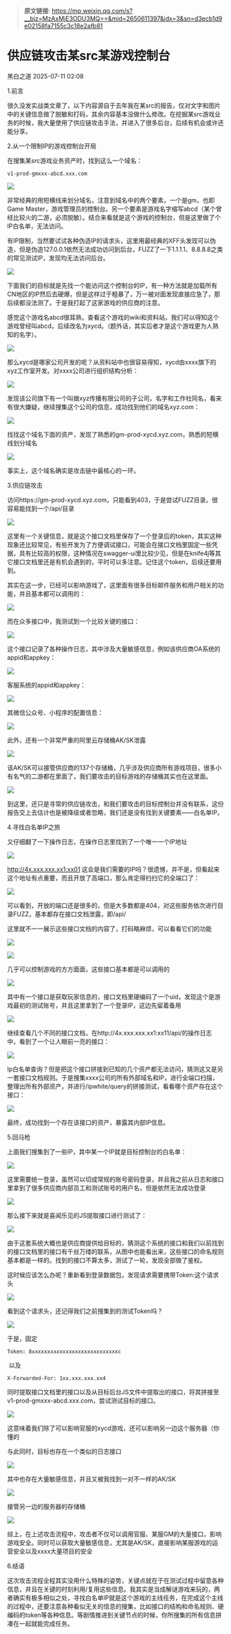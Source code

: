 > **原文链接**: https://mp.weixin.qq.com/s?__biz=MzAxMjE3ODU3MQ==&mid=2650611397&idx=3&sn=d3ecb1d9e02158fa7155c3c18e2afb81

#  供应链攻击某src某游戏控制台  
 黑白之道   2025-07-11 02:08  
  
1.前言  
  
很久没发实战类文章了，以下内容源自于去年我在某src的报告，仅对文字和图片中的关键信息做了脱敏和打码，其余内容基本没做什么修改。在挖掘某src游戏业务的时候，我大量使用了供应链攻击手法，并进入了很多后台，后续有机会或许还能分享。  
  
  
2.从一个限制IP的游戏控制台开局  
  
在搜集某src游戏业务资产时，找到这么一个域名：  

```
v1-prod-gmxxx-abcd.xxx.com
```

  
![](https://mmbiz.qpic.cn/mmbiz_png/2A06BE6JXgbicCeRIC2ZMFHQv8r3Vo8kqumeGPeFgHq90YSWLus2Ou8tlG488uW4cz0TpOxvr5HxCWicnCpLibd4A/640?wx_fmt=png&from=appmsg "")  
  
非常经典的用短横线来划分域名，注意到域名中的两个要素，一个是gm，也即Game Master，游戏管理员的控制台。另一个要素是游戏名字缩写abcd（某个曾经比较火的二游，必须脱敏）。结合来看就是这个游戏的控制台，但是这里做了个IP白名单，无法访问。  
  
有IP限制，当然要试试各种伪造IP的请求头，这里用最经典的XFF头发现可以伪造，但是伪造127.0.0.1依然无法成功访问到后台，FUZZ了一下1.1.1.1、8.8.8.8之类的常见测试IP，发现均无法访问后台。  
  
![](https://mmbiz.qpic.cn/mmbiz_png/2A06BE6JXgbicCeRIC2ZMFHQv8r3Vo8kqkKwZ1ibT17QdxkicI3fJG8shAT8CvZSG4L9cjxW2VtPeKRlzgwbicMpvA/640?wx_fmt=png&from=appmsg "")  
  
下面我们的目标就是先找一个能访问这个控制台的IP，有一种方法就是加载所有CN地区的IP然后去硬爆，但是这样过于粗暴了，万一被对面发现直接应急了，那后续都没法测了。于是我打起了这家游戏的供应商的注意。  
  
感觉这个游戏名abcd很耳熟，查看这个游戏的wiki和资料站，我们可以得知这个游戏曾经叫abcd，后续改名为xycd。（题外话，其实后者才是这个游戏更为人熟知的名字）。  
  
![](https://mmbiz.qpic.cn/mmbiz_png/2A06BE6JXgbicCeRIC2ZMFHQv8r3Vo8kq01BL19sb81U6mXpvvE3KUb25Zq95bmXj3GU2GMqt4gzIWqLlZKZjwA/640?wx_fmt=png&from=appmsg "")  
  
那么xycd是哪家公司开发的呢？从资料站中也很容易得知，xycd由xxxx旗下的xyz工作室开发。对xxxx公司进行组织结构分析：  
  
![](https://mmbiz.qpic.cn/mmbiz_png/2A06BE6JXgbicCeRIC2ZMFHQv8r3Vo8kqNtWIEzFYSyLJdS49ymmQ5SuUxPAtfHUxIiaxqsibwEWO8maiaBYGibmRjg/640?wx_fmt=png&from=appmsg "")  
  
发现该公司旗下有一个叫做xyz传播有限公司的子公司，名字和工作社同名，看来有很大嫌疑，继续搜集这个公司的信息，成功找到他们的域名xyz.com：  
  
![](https://mmbiz.qpic.cn/mmbiz_png/2A06BE6JXgbicCeRIC2ZMFHQv8r3Vo8kqCJMSRu2rkyHfK81p4hTRPYLH07RDXJTKjFs5jib4r2VaTwvkA9fRwGw/640?wx_fmt=png&from=appmsg "")  
  
找找这个域名下面的资产，发现了熟悉的gm-prod-xycd.xyz.com，熟悉的短横线划分域名  
  
![](https://mmbiz.qpic.cn/mmbiz_png/2A06BE6JXgbicCeRIC2ZMFHQv8r3Vo8kqbSacmrISpiafCc7ibbHSXGqSJu80HoTMLWOYex9RqGibM9ALUSiaib1OC5A/640?wx_fmt=png&from=appmsg "")  
  
事实上，这个域名确实是攻击链中最核心的一环。  
  
  
3.供应链攻击  
  
访问https://gm-prod-xycd.xyz.com，只能看到403，于是尝试FUZZ目录。很容易能找到一个/api/目录  
  
![](https://mmbiz.qpic.cn/mmbiz_png/2A06BE6JXgbicCeRIC2ZMFHQv8r3Vo8kqC3UdN09vDbC9O0bpN1bZFSFqw2EKbyu2AibKAvqlKiaQdRUSdfDicBdtQ/640?wx_fmt=png&from=appmsg "")  
  
这里有一个关键信息，就是这个接口文档里保存了一个登录后的token，其实这种现象还比较常见，有些开发为了方便调试接口，可能会在接口文档里固定一些凭据，具有比较高的权限，这种情况在swagger-ui里比较少见，但是在knife4j等其它接口文档里还是有机会遇到的，平时可以多注意。记住这个token，后续还要用到。  
  
其实在这一步，已经可以影响游戏了，这里面有很多目标邮件服务和用户相关的功能，并且基本都可以调用的：  
  
![](https://mmbiz.qpic.cn/mmbiz_png/2A06BE6JXgbicCeRIC2ZMFHQv8r3Vo8kqdj4PMrgERs7WtOibVmqicADEE5or9woBvIjr35uVebicahkULm7zOzKvg/640?wx_fmt=png&from=appmsg "")  
  
而在众多接口中，我测试到一个比较关键的接口：  
  
![](https://mmbiz.qpic.cn/mmbiz_png/2A06BE6JXgbicCeRIC2ZMFHQv8r3Vo8kqcSUMOvjC7ITZ6kFk9icFFkFZDQBlOnaVxRZNSIH7A3oJiaxib430wSc0A/640?wx_fmt=png&from=appmsg "")  
  
这个接口记录了各种操作日志，其中涉及大量敏感信息，例如该供应商OA系统的appid和appkey：  
  
![](https://mmbiz.qpic.cn/mmbiz_png/2A06BE6JXgbicCeRIC2ZMFHQv8r3Vo8kqU600IJ535et0M3PRDHcCuxiaS4Nv9rAb2RYC2ibsicG9r24X3eibccKKMg/640?wx_fmt=png&from=appmsg "")  
  
客服系统的appid和appkey：  
  
![](https://mmbiz.qpic.cn/mmbiz_png/2A06BE6JXgbicCeRIC2ZMFHQv8r3Vo8kq1YKgJ2TeCSX3lmkJ9gWnaicqw1DPgne9rTa9Xwlb6Y3JM4iaFg9icNzgQ/640?wx_fmt=png&from=appmsg "")  
  
其微信公众号、小程序的配置信息：  
  
![](https://mmbiz.qpic.cn/mmbiz_png/2A06BE6JXgbicCeRIC2ZMFHQv8r3Vo8kqaqawBiaue4UMb1icAbcXK5QCkEhdaqLkhKF7kdovfcEC6F7wPp49ibXZw/640?wx_fmt=png&from=appmsg "")  
  
此外，还有一个非常严重的阿里云存储桶AK/SK泄露  
  
![](https://mmbiz.qpic.cn/mmbiz_png/2A06BE6JXgbicCeRIC2ZMFHQv8r3Vo8kqayMibOysqIvhIMuUl7q44AmXbyECSGfBxyJZtC3CM9mrZqF5RsS8hnQ/640?wx_fmt=png&from=appmsg "")  
  
该AK/SK可以接管供应商的137个存储桶，几乎涉及供应商所有游戏项目，很多小有名气的二游都在里面了，我们要攻击的目标游戏的存储桶其实也在这里面。  
  
![](https://mmbiz.qpic.cn/mmbiz_png/2A06BE6JXgbicCeRIC2ZMFHQv8r3Vo8kqpXyicaicuLbwxzxC4rt0yaCsxGYX3ic1FgqNxia7zxuqFTPzPcKvjILa8g/640?wx_fmt=png&from=appmsg "")  
  
到这里，还只是寻常的供应链攻击，和我们要攻击的目标控制台并没有联系，这份报告交上去估计也是被降级或者忽略，我们还是没有找到关键要素——白名单IP。  
  
  
4.寻找白名单IP之旅  
  
又仔细翻了一下操作日志，在操作日志里找到了一个唯一一个IP地址  
  
![](https://mmbiz.qpic.cn/mmbiz_png/2A06BE6JXgbicCeRIC2ZMFHQv8r3Vo8kqOJz9iczWhl3C9DvxqGGIUSjFvOj2TlEREGCmU42cxicUEz2LEcSpHAew/640?wx_fmt=png&from=appmsg "")  
  
http://4x.xxx.xxx.xx1:xx01 这会是我们需要的IP吗？很遗憾，并不是，但看起来这个地址有点重要，而且开放了高端口，那么肯定得扫扫它的全端口了：  
  
![](https://mmbiz.qpic.cn/mmbiz_png/2A06BE6JXgbicCeRIC2ZMFHQv8r3Vo8kqS07Ad5A71r9CtE9GgSgPYkhzpNeFoje3YzoBMFp0DbeK3G6kiaEWmBw/640?wx_fmt=png&from=appmsg "")  
  
可以看到，开放的端口还是很多的，但是大多数都是404，对这些服务依次进行目录FUZZ，基本都存在接口文档泄露，即/api/  
  
这里就不一一展示这些接口文档的内容了，打码略麻烦，可以看看它们的功能  
  
![](https://mmbiz.qpic.cn/mmbiz_png/2A06BE6JXgbicCeRIC2ZMFHQv8r3Vo8kqHQx3zmUJytOFe5hwfNHItia5Sp9bkG6Dx0vibial2icbScas1fEnL6JiaqA/640?wx_fmt=png&from=appmsg "")  
  
![](https://mmbiz.qpic.cn/mmbiz_png/2A06BE6JXgbicCeRIC2ZMFHQv8r3Vo8kqj66X5TFtibcRLpIOu93ZBRTvqMngvDe9ZGUbDgyr7PPOw4txkl2lEVg/640?wx_fmt=png&from=appmsg "")  
  
几乎可以控制游戏的方方面面，这些接口基本都是可以调用的  
  
![](https://mmbiz.qpic.cn/mmbiz_png/2A06BE6JXgbicCeRIC2ZMFHQv8r3Vo8kqkDHS7bH7YV1X2gpx2T3HtGgLfaoeuuQnxuiaonk2CQ8hEQquibHNsujg/640?wx_fmt=png&from=appmsg "")  
  
其中有一个接口是获取玩家信息的，接口文档里硬编码了一个uid，发现这个是游戏最初的测试账号，并且这里拿到了一个登录IP，这边先留着备用  
  
![](https://mmbiz.qpic.cn/mmbiz_png/2A06BE6JXgbicCeRIC2ZMFHQv8r3Vo8kqiaib7sy4913tAqfEbKr0Lf1cRYMEfrcKibSWXUjs8u9fgFQjEIhAYd7aQ/640?wx_fmt=png&from=appmsg "")  
  
继续查看几个不同的接口文档，在http://4x.xxx.xxx.xx1:xx11/api/的操作日志中，看到了一个让人眼前一亮的接口：  
  
![](https://mmbiz.qpic.cn/mmbiz_png/2A06BE6JXgbicCeRIC2ZMFHQv8r3Vo8kqDQSoL2gfWb2ZkJ5otbWgyzcZgU4xXdMSib25eCAaoUhC3xzenYLorRA/640?wx_fmt=png&from=appmsg "")  
  
Ip白名单查询？但是把这个接口拼接到已知的几个资产都无法访问，猜测这又是另一套接口文档规则。于是搜集xxxx公司的所有外部域名和IP，进行全端口扫描，整理出所有外部资产，并进行/ipwhite/query的拼接测试，看看哪个资产存在这个接口：  
  
![](https://mmbiz.qpic.cn/mmbiz_png/2A06BE6JXgbicCeRIC2ZMFHQv8r3Vo8kqtEQm3GiaUqiby5CugyQN0xBIKNVGKhYb2WhBiaRrY1lWzdmHLIBaXWcEg/640?wx_fmt=png&from=appmsg "")  
  
最终，成功找到一个存在该接口的资产，暴露其内部IP信息。  
  
  
5.回马枪  
  
上面我们搜集到了一些IP，其中某一个IP就是目标控制台的白名单：  
  
![](https://mmbiz.qpic.cn/mmbiz_png/2A06BE6JXgbicCeRIC2ZMFHQv8r3Vo8kq1ian9lE22St2UVs5hgrhV7hDKHk1hQUC97bF0ibTx0PrIZFAibhDrRQxQ/640?wx_fmt=png&from=appmsg "")  
  
这里需要统一登录，虽然可以切成常规的账号密码登录，并且我之前从日志和接口里拿到了很多供应商内部员工和测试账号的用户名，但是依然无法成功登录  
  
![](https://mmbiz.qpic.cn/mmbiz_png/2A06BE6JXgbicCeRIC2ZMFHQv8r3Vo8kqdSkf9Y0n552ejG41TNJnPPDSwSS0WhnnBiaYibCDl6m6g4Q9zttmrm4g/640?wx_fmt=png&from=appmsg "")  
  
那么接下来就是喜闻乐见的JS提取接口进行测试了：  
  
![](https://mmbiz.qpic.cn/mmbiz_png/2A06BE6JXgbicCeRIC2ZMFHQv8r3Vo8kq2qoweUmUuWWbb0siaGlzd8Hr4SiaodRCmmicT4c9oiar9TQYQsSpSlMCpg/640?wx_fmt=png&from=appmsg "")  
  
由于这套系统大概也是供应商提供给目标的，猜测这个系统的接口和我们以前找到的接口文档里的接口有千丝万缕的联系，从图中也能看出来，这些接口的命名规则基本都是一样的。找到的接口不算太多，测试了一轮，发现全部做了鉴权。  
  
这时候应该怎么办呢？重新看到登录数据包，发现请求需要携带Token:这个请求头  
  
![](https://mmbiz.qpic.cn/mmbiz_png/2A06BE6JXgbicCeRIC2ZMFHQv8r3Vo8kq4icJH5icwerYt4QqDBJlKdzSZ6pnuRXjchIncAX5cibkY2CLA7Y7hf7jg/640?wx_fmt=png&from=appmsg "")  
  
看到这个请求头，还记得我们之前搜集到的测试Token吗？  
  
![](https://mmbiz.qpic.cn/mmbiz_png/2A06BE6JXgbicCeRIC2ZMFHQv8r3Vo8kqm9LZvml0OoaHtq4U1Y0wm9l6uRWhib6INBfVL3KUbmCcfBO1v7ldJIA/640?wx_fmt=png&from=appmsg "")  
  
于是，固定  

```
Token: 8xxxxxxxxxxxxxxxxxxxxxxxxxxxxc
```

  
 以及   

```
X-Forwarded-For: 1xx.xxx.xxx.xx4 
```

  
同时提取接口文档里的接口以及从目标后台JS文件中提取出的接口，将其拼接至v1-prod-gmxxx-abcd.xxx.com，尝试测试目标的接口。  
  
![](https://mmbiz.qpic.cn/mmbiz_png/2A06BE6JXgbicCeRIC2ZMFHQv8r3Vo8kqfUQHz3w27xblurMVu1yoZvnNMTnaLU7aaIiaGVViaVMHiasYUdiaI3ECmw/640?wx_fmt=png&from=appmsg "")  
  
这意味着我们除了可以影响官服的xycd游戏，还可以影响另一边这个服务器（你懂的  
  
与此同时，目标也存在一个类似的日志接口  
  
![](https://mmbiz.qpic.cn/mmbiz_png/2A06BE6JXgbicCeRIC2ZMFHQv8r3Vo8kqmibdQiaf0Bv6HrRPaqLfVHukZAUXErQPbsYNH9ia3epnBMUYNNZxjC3bQ/640?wx_fmt=png&from=appmsg "")  
  
其中也存在大量敏感信息，并且又被我找到一对不一样的AK/SK  
  
![](https://mmbiz.qpic.cn/mmbiz_png/2A06BE6JXgbicCeRIC2ZMFHQv8r3Vo8kqAStVG7l3GOcoic5KX84seMxJvyjOgViaFuxd55XACdSQJoQKRibcTrqoA/640?wx_fmt=png&from=appmsg "")  
  
接管另一边的服务器的存储桶  
  
![](https://mmbiz.qpic.cn/mmbiz_png/2A06BE6JXgbicCeRIC2ZMFHQv8r3Vo8kqiaFgfTNa0Aibaiaq1txNt4fArxX0yCxkH70CZgk7043zEqib9UKvbkB1lw/640?wx_fmt=png&from=appmsg "")  
  
综上，在上述攻击流程中，攻击者不仅可以调用官服、某服GM的大量接口，影响游戏安全。同时可以获取大量敏感信息，尤其是AK/SK，直接影响某服游戏的运营安全以及xxxx大量项目的安全  
  
  
6.结语  
  
这次攻击流程全程其实没用什么特殊的姿势，关键点就在于在测试过程中留意各种信息，并且在关键的时刻利用/复用这些信息。我其实是当成解谜游戏来玩的，两者确实有极多相似之处，寻找白名单IP就是这个游戏的主线任务，在完成这个主线的过程中，还要注意各种看似无关的信息的搜集，比如接口的结构和命名规则、硬编码的token等各种信息。等剧情推进到关键节点的时候，你所搜集的所有信息拼凑在一起就能完成任务。  
  
  
